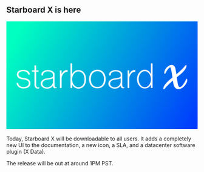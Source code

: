 ## Starboard X is here

![Starboard X thumbnail](https://github.com/starboardops/blog/blob/gh-pages/starboardx.png?raw=true)

Today, Starboard X will be downloadable to all users. It adds a completely new UI to the documentation, a new icon, a SLA, and
a datacenter software plugin (X Data).

The release will be out at around 1PM PST.
